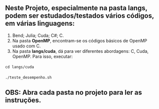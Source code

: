 ## **Neste Projeto**, especialmente na pasta langs, podem ser estudados/testados vários códigos, em várias linguagens: 
1. Bend; Julia; Cuda; C#; C.
2. Na pasta **OpenMP**, encontram-se os códigos básicos de OpenMP usado com C.
3. Na pasta **langs/cuda**, dá para ver diferentes abordagens: C, Cuda, OpenMP. Para isso, executar:
####
    cd langs/cuda
####
    ./teste_desempenho.sh

## OBS: Abra cada pasta no projeto para ler as instruções.

